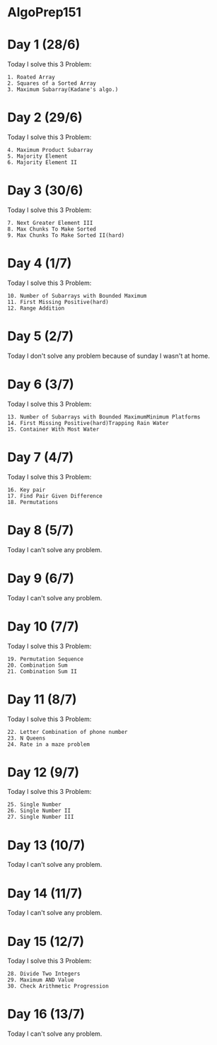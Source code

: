 # AlgoPrep151

# Day 1 (28/6)
Today I solve this 3 Problem:

    1. Roated Array
    2. Squares of a Sorted Array
    3. Maximum Subarray(Kadane's algo.)

# Day 2 (29/6)
Today I solve this 3 Problem:

    4. Maximum Product Subarray
    5. Majority Element
    6. Majority Element II

# Day 3 (30/6)
Today I solve this 3 Problem:

    7. Next Greater Element III
    8. Max Chunks To Make Sorted
    9. Max Chunks To Make Sorted II(hard)

# Day 4 (1/7)
Today I solve this 3 Problem:

    10. Number of Subarrays with Bounded Maximum
    11. First Missing Positive(hard)
    12. Range Addition

# Day 5 (2/7)
Today I  don't solve any problem because of sunday I wasn't at home.

# Day 6 (3/7)
Today I solve this 3 Problem:

    13. Number of Subarrays with Bounded MaximumMinimum Platforms
    14. First Missing Positive(hard)Trapping Rain Water
    15. Container With Most Water

# Day 7 (4/7)
Today I solve this 3 Problem:

    16. Key pair
    17. Find Pair Given Difference
    18. Permutations

# Day 8 (5/7)
Today I  can't solve any problem.

# Day 9 (6/7)
Today I  can't solve any problem.

# Day 10 (7/7)
Today I solve this 3 Problem:

    19. Permutation Sequence
    20. Combination Sum
    21. Combination Sum II

# Day 11 (8/7)
Today I solve this 3 Problem:

    22. Letter Combination of phone number
    23. N Queens
    24. Rate in a maze problem

# Day 12 (9/7)
Today I solve this 3 Problem:

    25. Single Number
    26. Single Number II
    27. Single Number III

# Day 13 (10/7)
Today I  can't solve any problem.

# Day 14 (11/7)
Today I  can't solve any problem.

# Day 15 (12/7)
Today I solve this 3 Problem:

    28. Divide Two Integers
    29. Maximum AND Value
    30. Check Arithmetic Progression

# Day 16 (13/7)
Today I  can't solve any problem.